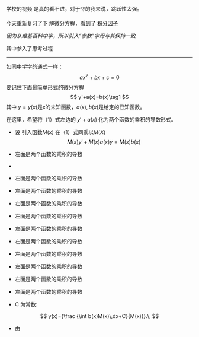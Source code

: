 学校的视频 是真的看不进，对于👎的我来说，跳跃性太强。

今天重新复习了下 解微分方程，看到了 [积分因子](https://zh.wikipedia.org/wiki/%E7%A7%AF%E5%88%86%E5%9B%A0%E5%AD%90)

*因为从维基百科中学，所以引入“参数”字母与其保持一致*

其中参入了思考过程

---

如同中学学的通式一样：
$$
ax^2+bx+c=0
$$
要记住下面最简单形式的微分方程
$$
y'+a(x)=b(x)\tag1
$$
其中 $y=y(x)$是x的未知函数，$a(x),b(x)$是给定的已知函数。

在这里，希望将（1）式左边的 $y'+a(x)$ 化为两个函数的乘积的导数形式。



- 设 引入函数$M(x)$ 在（1）式同乘以$M(X)$
    $$
    M(x)y'+M(x)a(x)y=M(x)b(x)
    $$

- 左面是两个函数的乘积的导数

- 
- 左面是两个函数的乘积的导数
- 左面是两个函数的乘积的导数
- 左面是两个函数的乘积的导数
- 左面是两个函数的乘积的导数
- 左面是两个函数的乘积的导数
- 左面是两个函数的乘积的导数
- 左面是两个函数的乘积的导数
- 左面是两个函数的乘积的导数
- 左面是两个函数的乘积的导数
- 左面是两个函数的乘积的导数
- C 为常数:

$$
y(x)={\frac  {\int b(x)M(x)\,dx+C}{M(x)}}.\,
$$

- 由